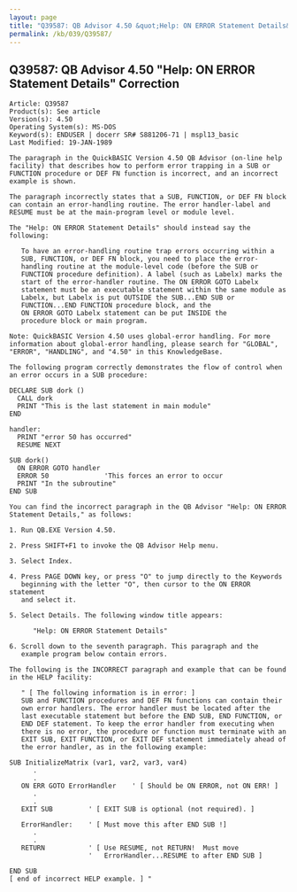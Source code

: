 ```yaml
---
layout: page
title: "Q39587: QB Advisor 4.50 &quot;Help: ON ERROR Statement Details&quot; Correction"
permalink: /kb/039/Q39587/
---
```


## Q39587: QB Advisor 4.50 &quot;Help: ON ERROR Statement Details&quot; Correction

	Article: Q39587
	Product(s): See article
	Version(s): 4.50
	Operating System(s): MS-DOS
	Keyword(s): ENDUSER | docerr SR# S881206-71 | mspl13_basic
	Last Modified: 19-JAN-1989
	
	The paragraph in the QuickBASIC Version 4.50 QB Advisor (on-line help
	facility) that describes how to perform error trapping in a SUB or
	FUNCTION procedure or DEF FN function is incorrect, and an incorrect
	example is shown.
	
	The paragraph incorrectly states that a SUB, FUNCTION, or DEF FN block
	can contain an error-handling routine. The error handler-label and
	RESUME must be at the main-program level or module level.
	
	The "Help: ON ERROR Statement Details" should instead say the
	following:
	
	   To have an error-handling routine trap errors occurring within a
	   SUB, FUNCTION, or DEF FN block, you need to place the error-
	   handling routine at the module-level code (before the SUB or
	   FUNCTION procedure definition). A label (such as Labelx) marks the
	   start of the error-handler routine. The ON ERROR GOTO Labelx
	   statement must be an executable statement within the same module as
	   Labelx, but Labelx is put OUTSIDE the SUB...END SUB or
	   FUNCTION...END FUNCTION procedure block, and the
	   ON ERROR GOTO Labelx statement can be put INSIDE the
	   procedure block or main program.
	
	Note: QuickBASIC Version 4.50 uses global-error handling. For more
	information about global-error handling, please search for "GLOBAL",
	"ERROR", "HANDLING", and "4.50" in this KnowledgeBase.
	
	The following program correctly demonstrates the flow of control when
	an error occurs in a SUB procedure:
	
	DECLARE SUB dork ()
	  CALL dork
	  PRINT "This is the last statement in main module"
	END
	
	handler:
	  PRINT "error 50 has occurred"
	  RESUME NEXT
	
	SUB dork()
	  ON ERROR GOTO handler
	  ERROR 50              'This forces an error to occur
	  PRINT "In the subroutine"
	END SUB
	
	You can find the incorrect paragraph in the QB Advisor "Help: ON ERROR
	Statement Details," as follows:
	
	1. Run QB.EXE Version 4.50.
	
	2. Press SHIFT+F1 to invoke the QB Advisor Help menu.
	
	3. Select Index.
	
	4. Press PAGE DOWN key, or press "O" to jump directly to the Keywords
	   beginning with the letter "O", then cursor to the ON ERROR statement
	   and select it.
	
	5. Select Details. The following window title appears:
	
	      "Help: ON ERROR Statement Details"
	
	6. Scroll down to the seventh paragraph. This paragraph and the
	   example program below contain errors.
	
	The following is the INCORRECT paragraph and example that can be found
	in the HELP facility:
	
	   " [ The following information is in error: ]
	   SUB and FUNCTION procedures and DEF FN functions can contain their
	   own error handlers. The error handler must be located after the
	   last executable statement but before the END SUB, END FUNCTION, or
	   END DEF statement. To keep the error handler from executing when
	   there is no error, the procedure or function must terminate with an
	   EXIT SUB, EXIT FUNCTION, or EXIT DEF statement immediately ahead of
	   the error handler, as in the following example:
	
	SUB InitializeMatrix (var1, var2, var3, var4)
	      .
	      .
	   ON ERR GOTO ErrorHandler    ' [ Should be ON ERROR, not ON ERR! ]
	      .
	      .
	   EXIT SUB         ' [ EXIT SUB is optional (not required). ]
	
	   ErrorHandler:    ' [ Must move this after END SUB !]
	      .
	      .
	   RETURN           ' [ Use RESUME, not RETURN!  Must move
	                    '   ErrorHandler...RESUME to after END SUB ]
	
	END SUB
	[ end of incorrect HELP example. ] "
